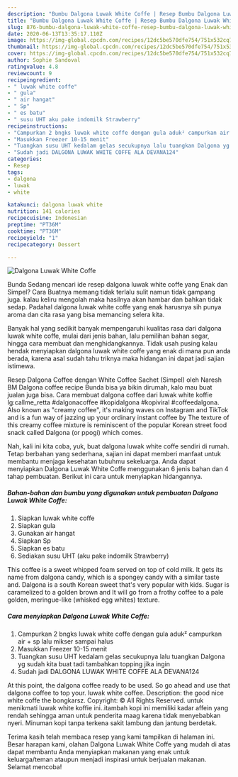 ```yaml
---
description: "Bumbu Dalgona Luwak White Coffe | Resep Bumbu Dalgona Luwak White Coffe Yang Bikin Ngiler"
title: "Bumbu Dalgona Luwak White Coffe | Resep Bumbu Dalgona Luwak White Coffe Yang Bikin Ngiler"
slug: 876-bumbu-dalgona-luwak-white-coffe-resep-bumbu-dalgona-luwak-white-coffe-yang-bikin-ngiler
date: 2020-06-13T13:35:17.110Z
image: https://img-global.cpcdn.com/recipes/12dc5be570dfe754/751x532cq70/dalgona-luwak-white-coffe-foto-resep-utama.jpg
thumbnail: https://img-global.cpcdn.com/recipes/12dc5be570dfe754/751x532cq70/dalgona-luwak-white-coffe-foto-resep-utama.jpg
cover: https://img-global.cpcdn.com/recipes/12dc5be570dfe754/751x532cq70/dalgona-luwak-white-coffe-foto-resep-utama.jpg
author: Sophie Sandoval
ratingvalue: 4.8
reviewcount: 9
recipeingredient:
- " luwak white coffe"
- " gula"
- " air hangat"
- " Sp"
- " es batu"
- " susu UHT aku pake indomilk Strawberry"
recipeinstructions:
- "Campurkan 2 bngks luwak white coffe dengan gula aduk² campurkan air + sp lalu mikser sampai halus"
- "Masukkan Freezer 10-15 menit"
- "Tuangkan susu UHT kedalam gelas secukupnya lalu tuangkan Dalgona yg sudah kita buat tadi tambahkan topping jika ingin"
- "Sudah jadi DALGONA LUWAK WHITE COFFE ALA DEVANA124"
categories:
- Resep
tags:
- dalgona
- luwak
- white

katakunci: dalgona luwak white 
nutrition: 141 calories
recipecuisine: Indonesian
preptime: "PT36M"
cooktime: "PT36M"
recipeyield: "1"
recipecategory: Dessert

---
```



![Dalgona Luwak White Coffe](https://img-global.cpcdn.com/recipes/12dc5be570dfe754/751x532cq70/dalgona-luwak-white-coffe-foto-resep-utama.jpg)

Bunda Sedang mencari ide resep dalgona luwak white coffe yang Enak dan Simpel? Cara Buatnya memang tidak terlalu sulit namun tidak gampang juga. kalau keliru mengolah maka hasilnya akan hambar dan bahkan tidak sedap. Padahal dalgona luwak white coffe yang enak harusnya sih punya aroma dan cita rasa yang bisa memancing selera kita.

Banyak hal yang sedikit banyak mempengaruhi kualitas rasa dari dalgona luwak white coffe, mulai dari jenis bahan, lalu pemilihan bahan segar, hingga cara membuat dan menghidangkannya. Tidak usah pusing kalau hendak menyiapkan dalgona luwak white coffe yang enak di mana pun anda berada, karena asal sudah tahu triknya maka hidangan ini dapat jadi sajian istimewa.

Resep Dalgona Coffee dengan White Coffee Sachet (Simpel) oleh Naresh BM Dalgona coffee recipe Bunda bisa ya bikin dirumah, kalo mau buat jualan juga bisa. Cara membuat dalgona coffee dari luwak white koffie Ig:callme_retta #dalgonacoffee #kopidalgona #kopiviral #coffeedalgona. Also known as &#34;creamy coffee&#34;, it&#39;s making waves on Instagram and TikTok and is a fun way of jazzing up your ordinary instant coffee by The texture of this creamy coffee mixture is reminiscent of the popular Korean street food snack called Dalgona (or ppogi) which comes.


Nah, kali ini kita coba, yuk, buat dalgona luwak white coffe sendiri di rumah. Tetap berbahan yang sederhana, sajian ini dapat memberi manfaat untuk membantu menjaga kesehatan tubuhmu sekeluarga. Anda dapat menyiapkan Dalgona Luwak White Coffe menggunakan 6 jenis bahan dan 4 tahap pembuatan. Berikut ini cara untuk menyiapkan hidangannya.

<!--inarticleads1-->

##### Bahan-bahan dan bumbu yang digunakan untuk pembuatan Dalgona Luwak White Coffe:

1. Siapkan  luwak white coffe
1. Siapkan  gula
1. Gunakan  air hangat
1. Siapkan  Sp
1. Siapkan  es batu
1. Sediakan  susu UHT (aku pake indomilk Strawberry)


This coffee is a sweet whipped foam served on top of cold milk. It gets its name from dalgona candy, which is a spongey candy with a similar taste and. Dalgona is a south Korean sweet that&#39;s very popular with kids. Sugar is caramelized to a golden brown and It will go from a frothy coffee to a pale golden, meringue-like (whisked egg whites) texture. 

<!--inarticleads2-->

##### Cara menyiapkan Dalgona Luwak White Coffe:

1. Campurkan 2 bngks luwak white coffe dengan gula aduk² campurkan air + sp lalu mikser sampai halus
1. Masukkan Freezer 10-15 menit
1. Tuangkan susu UHT kedalam gelas secukupnya lalu tuangkan Dalgona yg sudah kita buat tadi tambahkan topping jika ingin
1. Sudah jadi DALGONA LUWAK WHITE COFFE ALA DEVANA124


At this point, the dalgona coffee ready to be used. So go ahead and use that dalgona coffee to top your. luwak white coffee. Description: the good nice white coffe the bongkarsz. Copyright: © All Rights Reserved. untuk menikmati luwak white koffie ini..itambah kopi ini memiliki kadar affein yang rendah sehingga aman untuk penderita maag karena tidak menyebabkan nyeri. Minuman kopi tanpa terkena sakit lambung dan jantung berdetak. 

Terima kasih telah membaca resep yang kami tampilkan di halaman ini. Besar harapan kami, olahan Dalgona Luwak White Coffe yang mudah di atas dapat membantu Anda menyiapkan makanan yang enak untuk keluarga/teman ataupun menjadi inspirasi untuk berjualan makanan. Selamat mencoba!

